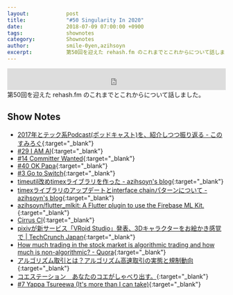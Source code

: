 ```yaml
---
layout:            post
title:             "#50 Singularity In 2020"
date:              2018-07-09 07:00:00 +0900
tags:              shownotes
category:          Shownotes
author:            smile-0yen,azihsoyn
excerpt:           第50回を迎えた rehash.fm のこれまでとこれからについて話しました。
---
```

<iframe width="100%" height="50" scrolling="no" frameborder="no" src="https://w.soundcloud.com/player/?url=https%3A//api.soundcloud.com/tracks/469051089&amp;auto_play=false&amp;hide_related=false&amp;show_user=true&amp;show_reposts=false&amp;visual=false&amp;show_artwork=false&amp;default_height=75"></iframe>
第50回を迎えた rehash.fm のこれまでとこれからについて話しました。

## Show Notes
- [2017年とテック系Podcast\(ポッドキャスト\)を、紹介しつつ振り返る \- このすみろぐ](https://www.konosumi.net/entry/2018/02/24/205322){:target="_blank"}
- [\#29 I AM AI](https://rehash.fm/29){:target="_blank"}
- [\#14 Committer Wanted](https://rehash.fm/14){:target="_blank"}
- [\#40 OK Papa](https://rehash.fm/40){:target="_blank"}
- [\#3 Go to Switch](https://rehash.fm/3){:target="_blank"}
- [timeutil改めtimexライブラリを作った \- azihsoyn's blog](https://azihsoyn.hatenablog.com/entry/golang_timeutil_library){:target="_blank"}
- [timexライブラリのアップデートとinterface chainパターンについて \- azihsoyn's blog](https://azihsoyn.hatenablog.com/entry/timex-with-interface-chain-pattern){:target="_blank"}
- [azihsoyn/flutter\_mlkit: A Flutter plugin to use the Firebase ML Kit\.](https://github.com/azihsoyn/flutter_mlkit){:target="_blank"}
- [Cirrus CI](https://cirrus-ci.org/){:target="_blank"}
- [pixivが新サービス「VRoid Studio」発表、3Dキャラクターをお絵かき感覚で \| TechCrunch Japan](https://jp.techcrunch.com/2018/06/29/huffpost-pixiv-vroid-studio/){:target="_blank"}
- [How much trading in the stock market is algorithmic trading and how much is non\-algorithmic? \- Quora](https://www.quora.com/How-much-trading-in-the-stock-market-is-algorithmic-trading-and-how-much-is-non-algorithmic){:target="_blank"}
- [アルゴリズム取引とは？アルゴリズム高速取引の実態と規制動向](https://thefinance.jp/law/170207){:target="_blank"}
- [コエステーション　あなたのコエがしゃべり出す。](https://coestation.jp/){:target="_blank"}
- [\#7 Yappa Tsureewa \(It's more than I can take\)](https://rehash.fm/7){:target="_blank"}
